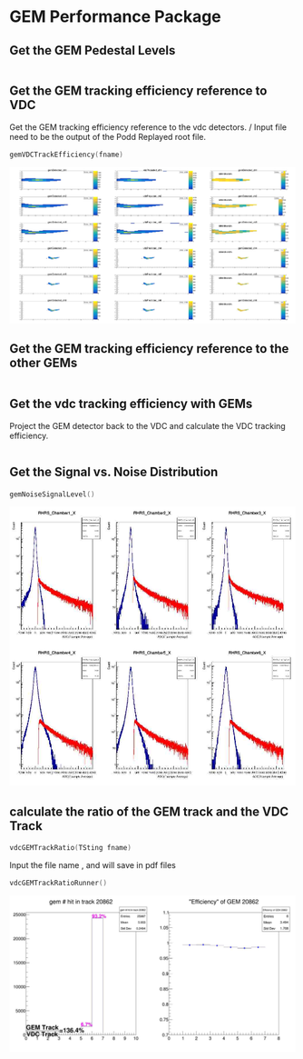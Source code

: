 # GEM Performance Package 

## Get the GEM Pedestal Levels
```c++

```

## Get the GEM tracking efficiency reference to VDC
Get the GEM tracking efficiency reference to the vdc detectors. /
Input file need to be the output of the Podd Replayed root file.
```c++
gemVDCTrackEfficiency(fname)
```

![](./doc/GEM_efficiency.jpg)

## Get the GEM tracking efficiency reference to the other GEMs
```c++


```

## Get the vdc tracking efficiency with GEMs
Project the GEM detector back to the VDC and calculate the VDC tracking efficiency.
```c++

```


## Get the Signal vs. Noise Distribution 
```c++
gemNoiseSignalLevel()
```

![](./doc/x_dist.jpg)

## calculate the ratio of the GEM track and the VDC Track

```c++
vdcGEMTrackRatio(TSting fname)
```

Input the file name , and will save in pdf files
```c++
vdcGEMTrackRatioRunner()
```
![](./doc/vdcGEMEffRatio_run20862.jpg)

